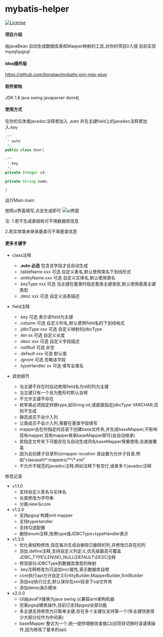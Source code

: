 # mybatis-helper

[![License](https://img.shields.io/badge/license-GPL-blue)](https://github.com/llongtao/mybatis-helper/blob/master/LICENSE)


#### 项目介绍

由javaBean 自动生成数据库表和Mapper映射的工具,对你的项目0入侵
目前实现 mysql\pgsql

#### idea插件版
https://github.com/llongtao/mybatis-pro-max-plug

#### 软件架构

JDK 1.8
java swing
javaparser
dom4j


#### 使用方式

在你的实体类javadoc注释里加入 .auto 并在主键field上的javadoc注释里加入.key
```java
/**
 *.auto
 */
public class User{

/**
 *.key
 */
private Integer id;

private String name;

}
```


运行Main.main

按照ui界面填写,点击生成即可
![ui界面](https://gz.bcebos.com/v1/longtao/%E5%BE%AE%E4%BF%A1%E6%88%AA%E5%9B%BE_20200423151122.png)


注:
1.若不生成表结构可不填数据库信息

2.若实体类未继承基类可不填基类信息

#### 更多关键字
- class注释

  - **.auto 必选** 包含该字段才会自动生成
  - .tableName xxx 可选 自定义表名,默认使用类名下划线形式
  - .entityName xxx 可选 自定义实体名,默认使用类名
  - .keyType xxx 可选 当主键在基类时指定基类主键类型,默认使用基类主键类型
  - .desc xxx 可选 自定义该表描述

- field注释
  - .key 可选 表示该field为主键
  - .column 可选 自定义列名,默认使用field名的下划线格式
  - .jdbcType xxx 可选 自定义映射的jdbcType
  - .len xx 可选 自定义长度
  - .desc xxx 可选 自定义字段描述
  - .notNull 可选 非空
  - .default xxx 可选 默认值
  - .ignore 可选 忽略该字段
  - .typeHandler xx 可选 填写全类名

- 其他细节
  - 当主键不存在时自动使用field名为id的列为主键
  - 当主键只有一个且为整形时默认自增
  - 不允许主键不存在
  - 枚举类必须指定转换type,如String int,或直接指定jdbcType VARCHAR,否则不生成
  - 静态成员不会计入列
  - 父类成员不会计入列,需要在基类字段填写
  - mapper会在你指定的目录下创建base文件夹,并生成baseMapper,不影响现有mapper,现有mapper继承baseMapper即可(会自动继承)
  - 若指定文件夹下可能存在与自动生成同名baseMapper慎重使用,会直接覆盖
  - 因为会创建子目录所以mapper-location 请设置为允许子目录,例如"classpath\*:mappers/\*\*/\*.xml"
  - 不允许不规范的javadoc注释,例如注释下有空行,或者多个javadoc注释

修改记录
 - v1.1.0
   - 支持自定义表名与实体名
   - 长度修改为字符串
   - 分离view与core
 - v1.2.0
   - 支持pgsql 构建xml mapper
   - 支持typeHandler
   - 支持勾选配置
   - 删除enum注释,改用type或JDBCType+typeHandler表示
 - v1.3.0
   - 优化表结构修改,现在每次生成会删除已删除的列,并修改已存在的列
   - 添加.define注释,支持自定义列定义,优先级最高可覆盖JDBC_TYPE\LEN\NO_NULL\DEFAULT\DESC注释
   - 修改部分JDBCType到数据库类型的映射
   - .key注释修改为可追加incr属性,表示数据库自增
   - core执行api允许自定义EntityBuilder,MapperBuilder,XmlBuilder
   - 添加sql执行日志,默认保存在xml目录下sql文件夹
   - 添加demo演示模块
 - v2.0.0
   - UI由javaFX替换为java swing 以兼容arm架构机器
   - 完善pgsql建表操作,目前已支持pgsql全部功能
   - 多主键支持修改为只取单主键,存在多个主键仅支持第一个(多主键场景很少大部分仅作为中间表)
   - baseMapper 整合为一个,统一提供增删改查接口(旧项目切换时请谨慎操作,因为修改了基本的api)





